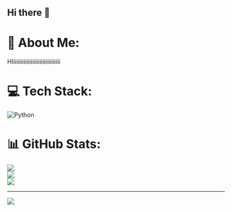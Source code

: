 ## Hi there 👋
# 💫 About Me:
HIiiiiiiiiiiiiiiiiiiiiiiiiiiiiiiii


# 💻 Tech Stack:
![Python](https://img.shields.io/badge/python-3670A0?style=for-the-badge&logo=python&logoColor=ffdd54)
# 📊 GitHub Stats:
![](https://github-readme-stats.vercel.app/api?username=08Estellaria&theme=dark&hide_border=true&include_all_commits=false&count_private=false)<br/>
![](https://github-readme-streak-stats.herokuapp.com/?user=08Estellaria&theme=dark&hide_border=true)<br/>
![](https://github-readme-stats.vercel.app/api/top-langs/?username=08Estellaria&theme=dark&hide_border=true&include_all_commits=false&count_private=false&layout=compact)

---
[![](https://visitcount.itsvg.in/api?id=08Estellaria&label=Profile%20Views&color=1&icon=7&pretty=false)](https://visitcount.itsvg.in)

<!-- Proudly created with GPRM ( https://gprm.itsvg.in ) -->
<!--
**08Estellaria/08Estellaria** is a ✨ _special_ ✨ repository because its `README.md` (this file) appears on your GitHub profile.

Here are some ideas to get you started:

- 🔭 I’m currently working on ...
- 🌱 I’m currently learning ...
- 👯 I’m looking to collaborate on ...
- 🤔 I’m looking for help with ...
- 💬 Ask me about ...
- 📫 How to reach me: ...
- 😄 Pronouns: ...
- ⚡ Fun fact: ...
-->
